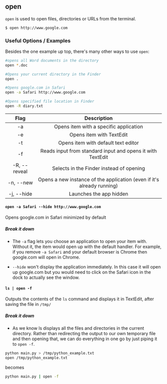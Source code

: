 ---
---

open
-------

`open` is used to open files, directories or URLs from the terminal.

~~~ bash
$ open http://www.google.com
~~~

<!--more-->

### Useful Options / Examples
Besides the one example up top, there's many other ways to use `open`:

~~~ bash
#opens all Word documents in the directory
open *.doc

#Opens your current directory in the Finder
open .

#Opens google.com in Safari
open -a Safari http://www.google.com

#Opens specified file location in Finder
open -R diary.txt
~~~

|     Flag     |               Description                |
| :----------: | :--------------------------------------: |
|      -a      |  Opens item with a specific application  |
|      -e      |         Opens item with TextEdit         |
|      -t      |   Opens item with default text editor    |
|      -f      | Reads input from standard input and opens it with TextEdit |
| -R, --reveal | Selects in the Finder instead of opening |
|  -n, --new   | Opens a new instance of the application (even if it's already running) |
|  -j, --hide  |         Launches the app hidden          |


#### `open -a Safari --hide http://www.google.com`
Opens google.com in Safari minimized by default

##### Break it down
* The `-a` flag lets you choose an application to open your item with. Without it, the item would open up with the default handler. For example, if you remove `-a Safari` and your default browser is Chrome then google.com will open in Chrome.

* `--hide` won't display the application immediately. In this case it will open up google.com but you would need to click on the Safari icon in the dock to actually see the window.

#### `ls | open -f`
Outputs the contents of the `ls` command and displays it in TextEdit, after saving the file in `/tmp/`

##### Break it down
* As we know ls displays all the files and directories in the current directory. Rather than redirecting the output to our own temporary file and then opening that, we can do everything in one go by just piping it to `open -f`.

~~~bash
python main.py > /tmp/python_example.txt
open /tmp/python_example.txt
~~~

becomes

~~~bash
python main.py | open -f
~~~
